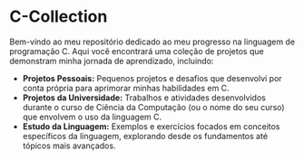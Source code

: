 # C-Collection

Bem-vindo ao meu repositório dedicado ao meu progresso na linguagem de programação C. Aqui você encontrará uma coleção de projetos que demonstram minha jornada de aprendizado, incluindo:

- **Projetos Pessoais:** Pequenos projetos e desafios que desenvolvi por conta própria para aprimorar minhas habilidades em C.
- **Projetos da Universidade:** Trabalhos e atividades desenvolvidos durante o curso de Ciência da Computação (ou o nome do seu curso) que envolvem o uso da linguagem C.
- **Estudo da Linguagem:** Exemplos e exercícios focados em conceitos específicos da linguagem, explorando desde os fundamentos até tópicos mais avançados.
